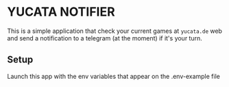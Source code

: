 # YUCATA NOTIFIER

This is a simple application that check your current games at `yucata.de` web and send a notification to a telegram (at the moment) if it's your turn.

## Setup
Launch this app with the env variables that appear on the .env-example file
